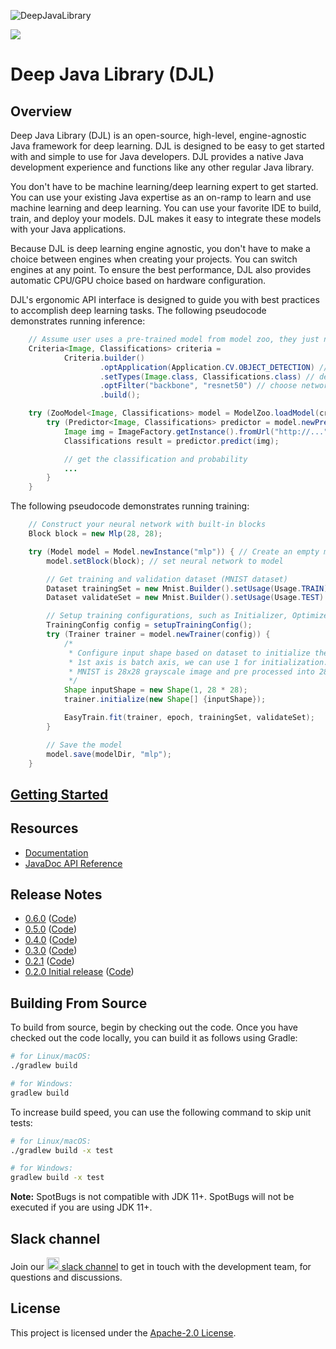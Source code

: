 
![DeepJavaLibrary](website/img/deepjavalibrary.png?raw=true "Deep Java Library")

![](https://github.com/awslabs/djl/workflows/nightly%20build/badge.svg)

# Deep Java Library (DJL)

## Overview

Deep Java Library (DJL) is an open-source, high-level, engine-agnostic Java framework for deep learning. DJL is designed to be easy to get started with and simple to
use for Java developers. DJL provides a native Java development experience and functions like any other regular Java library.

You don't have to be machine learning/deep learning expert to get started. You can use your existing Java expertise as an on-ramp to learn and use machine learning and deep learning. You can
use your favorite IDE to build, train, and deploy your models. DJL makes it easy to integrate these models with your
Java applications.

Because DJL is deep learning engine agnostic, you don't have to make a choice
between engines when creating your projects. You can switch engines at any
point. To ensure the best performance, DJL also provides automatic CPU/GPU choice based on hardware configuration.

DJL's ergonomic API interface is designed to guide you with best practices to accomplish
deep learning tasks.
The following pseudocode demonstrates running inference:

```java
    // Assume user uses a pre-trained model from model zoo, they just need to load it
    Criteria<Image, Classifications> criteria =
            Criteria.builder()
                    .optApplication(Application.CV.OBJECT_DETECTION) // find object dection model
                    .setTypes(Image.class, Classifications.class) // define input and output
                    .optFilter("backbone", "resnet50") // choose network architecture
                    .build();

    try (ZooModel<Image, Classifications> model = ModelZoo.loadModel(criteria)) {
        try (Predictor<Image, Classifications> predictor = model.newPredictor()) {
            Image img = ImageFactory.getInstance().fromUrl("http://..."); // read image
            Classifications result = predictor.predict(img);

            // get the classification and probability
            ...
        }
    }
```

The following pseudocode demonstrates running training:

```java
    // Construct your neural network with built-in blocks
    Block block = new Mlp(28, 28);

    try (Model model = Model.newInstance("mlp")) { // Create an empty model
        model.setBlock(block); // set neural network to model

        // Get training and validation dataset (MNIST dataset)
        Dataset trainingSet = new Mnist.Builder().setUsage(Usage.TRAIN) ... .build();
        Dataset validateSet = new Mnist.Builder().setUsage(Usage.TEST) ... .build();

        // Setup training configurations, such as Initializer, Optimizer, Loss ...
        TrainingConfig config = setupTrainingConfig();
        try (Trainer trainer = model.newTrainer(config)) {
            /*
             * Configure input shape based on dataset to initialize the trainer.
             * 1st axis is batch axis, we can use 1 for initialization.
             * MNIST is 28x28 grayscale image and pre processed into 28 * 28 NDArray.
             */
            Shape inputShape = new Shape(1, 28 * 28);
            trainer.initialize(new Shape[] {inputShape});

            EasyTrain.fit(trainer, epoch, trainingSet, validateSet);
        }

        // Save the model
        model.save(modelDir, "mlp");
    }
```

## [Getting Started](docs/quick_start.md)

## Resources

- [Documentation](docs/README.md#documentation)
- [JavaDoc API Reference](https://javadoc.djl.ai/)

## Release Notes

* [0.6.0](https://github.com/awslabs/djl/releases/tag/v0.6.0) ([Code](https://github.com/awslabs/djl/tree/v0.6.0))
* [0.5.0](https://github.com/awslabs/djl/releases/tag/v0.5.0) ([Code](https://github.com/awslabs/djl/tree/v0.5.0))
* [0.4.0](https://github.com/awslabs/djl/releases/tag/v0.4.0) ([Code](https://github.com/awslabs/djl/tree/v0.4.0))
* [0.3.0](https://github.com/awslabs/djl/releases/tag/v0.3.0) ([Code](https://github.com/awslabs/djl/tree/v0.3.0))
* [0.2.1](https://github.com/awslabs/djl/releases/tag/v0.2.1) ([Code](https://github.com/awslabs/djl/tree/v0.2.1))
* [0.2.0 Initial release](https://github.com/awslabs/djl/releases/tag/v0.2.0) ([Code](https://github.com/awslabs/djl/tree/v0.2.0))

## Building From Source

To build from source, begin by checking out the code.
Once you have checked out the code locally, you can build it as follows using Gradle:

```sh
# for Linux/macOS:
./gradlew build

# for Windows:
gradlew build
```

To increase build speed, you can use the following command to skip unit tests:

```sh
# for Linux/macOS:
./gradlew build -x test

# for Windows:
gradlew build -x test
```

**Note:** SpotBugs is not compatible with JDK 11+. SpotBugs will not be executed if you are using JDK 11+.

## Slack channel

Join our [<img src='https://cdn3.iconfinder.com/data/icons/social-media-2169/24/social_media_social_media_logo_slack-512.png' width='20px' /> slack channel](https://join.slack.com/t/deepjavalibrary/shared_invite/zt-ar91gjkz-qbXhr1l~LFGEIEeGBibT7w) to get in touch with the development team, for questions and discussions.

## License

This project is licensed under the [Apache-2.0 License](LICENSE).
